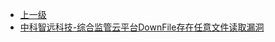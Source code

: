 * [上一级](docs/wy876_poc/)
* [中科智远科技-综合监管云平台DownFile存在任意文件读取漏洞](docs/wy876_poc/%E4%B8%AD%E7%A7%91%E6%99%BA%E8%BF%9C%E7%A7%91%E6%8A%80%E7%BB%BC%E5%90%88%E7%9B%91%E7%AE%A1%E4%BA%91%E5%B9%B3%E5%8F%B0/%E4%B8%AD%E7%A7%91%E6%99%BA%E8%BF%9C%E7%A7%91%E6%8A%80-%E7%BB%BC%E5%90%88%E7%9B%91%E7%AE%A1%E4%BA%91%E5%B9%B3%E5%8F%B0DownFile%E5%AD%98%E5%9C%A8%E4%BB%BB%E6%84%8F%E6%96%87%E4%BB%B6%E8%AF%BB%E5%8F%96%E6%BC%8F%E6%B4%9E.md)
